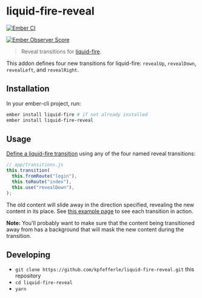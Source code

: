 # liquid-fire-reveal

[![Ember CI](https://github.com/kpfefferle/liquid-fire-reveal/workflows/Ember%20CI/badge.svg)](https://github.com/kpfefferle/liquid-fire-reveal/actions)

[![Ember Observer Score](https://emberobserver.com/badges/liquid-fire-reveal.svg)](https://emberobserver.com/addons/liquid-fire-reveal)

> Reveal transitions for [liquid-fire](https://ember-animation.github.io/liquid-fire/).

This addon defines four new transitions for liquid-fire: `revealUp`, `revealDown`, `revealLeft`, and `revealRight`.

## Installation

In your ember-cli project, run:

```bash
ember install liquid-fire # if not already installed
ember install liquid-fire-reveal
```

## Usage

[Define a liquid-fire transition](https://ef4.github.io/liquid-fire/#/transition-map) using any of the four named reveal transitions:

```javascript
// app/transitions.js
this.transition(
  this.fromRoute("login"),
  this.toRoute("index"),
  this.use("revealDown"),
);
```

The old content will slide away in the direction specified, revealing the new content in its place. See [this example page](http://kevin.pfefferle.co/liquid-fire-reveal/) to see each transition in action.

**Note:** You'll probably want to make sure that the content being transitioned away from has a background that will mask the new content during the transition.

## Developing

- `git clone https://github.com/kpfefferle/liquid-fire-reveal.git` this repository
- `cd liquid-fire-reveal`
- `yarn`
